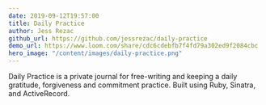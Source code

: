 ```yaml
---
date: 2019-09-12T19:57:00
title: Daily Practice
author: Jess Rezac
github_url: https://github.com/jessrezac/daily-practice
demo_url: https://www.loom.com/share/cdc6cdebfb7f4fd79a302ed9f2084cbc
hero_image: "/content/images/daily-practice.png"
---
```


Daily Practice is a private journal for free-writing and keeping a daily gratitude, forgiveness and commitment practice. Built using Ruby, Sinatra, and ActiveRecord.
